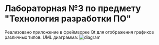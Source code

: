# Лабораторная №3 по предмету "Технология разработки ПО"
Реализовано приложение в фреймворке Qt для отображения графиков различных типов.
UML диаграмма:
![diagram](/uml.png?raw=true)
